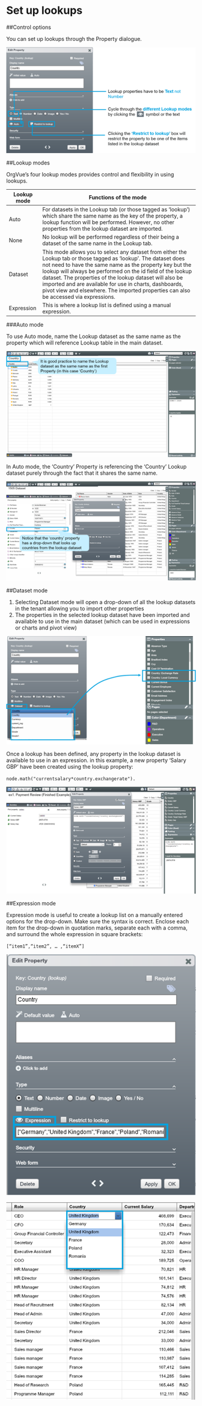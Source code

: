 # Set up lookups

##Control options

You can set up lookups through the Property dialogue.

![](A2-003.controloptions.png)

##Lookup modes

OrgVue’s four lookup modes provides control and flexibility in using lookups.

| Lookup mode | Functions of the mode|
| -- | -- |
| Auto  | For datasets in the Lookup tab (or those tagged as ‘lookup’) which share the same name as the key of the property, a lookup function will  be performed. However, no other properties from the lookup dataset are imported. |
| None| No lookup will be performed regardless of their being a dataset of the same name in the Lookup tab.|
| Dataset | This mode allows you to select any dataset from either the Lookup tab or those tagged as ‘lookup’. The dataset does not need to have the same name as the property key but the lookup will always be performed on the id field of the lookup dataset. The properties of the lookup dataset will also be imported and are available for use in charts, dashboards, pivot view and elsewhere. The imported properties can also be accessed via expressions. |
| Expression | This is where a lookup list is defined using a manual expression.|

###Auto mode

To use Auto mode, name the Lookup dataset as the same name as the property which will reference Lookup table in the main dataset.

![](A2-004.automode.png)


In Auto mode, the ‘Country’ Property is referencing the ‘Country’ Lookup dataset purely through the fact that it shares the same name.

![](A2-005.automode2.png)

##Dataset mode

1. Selecting Dataset mode will open a drop-down of all the lookup datasets in the tenant allowing you to import other properties
2. The properties in the selected lookup dataset have been imported and available to use in the main dataset (which can be used in expressions or charts and pivot view)

![](A2-006.datasetmode.png)

Once a lookup has been defined, any property in the lookup dataset is available to use in an expression. in this example, a new property ‘Salary GBP’ have been created using the lookup property: 

`node.math("currentsalary*country.exchangerate").`

![](A2-007.datasetmode2.png)

##Expression mode

Expression mode is useful to create a lookup list on a manually entered options for the drop-down. 
Make sure the syntax is correct. Enclose each item for the drop-down in quotation marks, separate each with a comma, and surround the whole expression in square brackets:

`[“item1”,“item2”, … ,“itemX”]`

![](A2-008.expmodeeditprop.png)


![](A2-009.expmode2.png)
















  